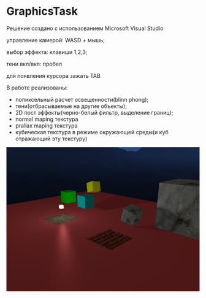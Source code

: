 ﻿# GraphicsTask

Решение создано с использованием Microsoft Visual Studio

управление камерой:
WASD + мышь;

выбор эффекта:
клавиши 1,2,3;

тени вкл/вкл:
пробел

для появления курсора зажать TAB

В работе реализованы:
- попиксельный расчет освещенности(blinn phong);
- тени(отбрасываемые на другие объекты);
- 2D пост эффекты(черно-белый фильтр, выделение границ);
- normal maping текстура
- prallax maping текстура
- кубическая текстура в режиме окружающей среды(и куб отражающий эту текстуру)

![alt text](https://github.com/KirillArtemkin/GraphicsTask/blob/master/screenshot1.png?raw=true)
